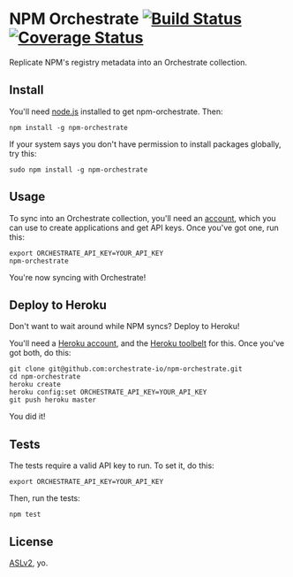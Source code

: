 # NPM Orchestrate [![Build Status](https://travis-ci.org/orchestrate-io/npm-orchestrate.svg?branch=master)](https://travis-ci.org/orchestrate-io/npm-orchestrate) [![Coverage Status](https://coveralls.io/repos/orchestrate-io/npm-orchestrate/badge.png)](https://coveralls.io/r/orchestrate-io/npm-orchestrate)

Replicate NPM's registry metadata into an Orchestrate collection.

## Install

You'll need [node.js](http://nodejs.org/) installed to get npm-orchestrate. Then:

    npm install -g npm-orchestrate

If your system says you don't have permission to install packages globally, try this:

    sudo npm install -g npm-orchestrate

## Usage

To sync into an Orchestrate collection, you'll need an [account](https://dashboard.orchestrate.io/), which you can use to create applications and get API keys. Once you've got one, run this:

    export ORCHESTRATE_API_KEY=YOUR_API_KEY
    npm-orchestrate

You're now syncing with Orchestrate!

## Deploy to Heroku

Don't want to wait around while NPM syncs? Deploy to Heroku!

You'll need a [Heroku account](https://www.heroku.com/), and the [Heroku toolbelt](https://toolbelt.heroku.com/) for this. Once you've got both, do this:

    git clone git@github.com:orchestrate-io/npm-orchestrate.git
    cd npm-orchestrate
    heroku create
    heroku config:set ORCHESTRATE_API_KEY=YOUR_API_KEY
    git push heroku master

You did it!

## Tests

The tests require a valid API key to run. To set it, do this:

    export ORCHESTRATE_API_KEY=YOUR_API_KEY

Then, run the tests:

    npm test

## License

[ASLv2][license], yo.

[license]: http://www.apache.org/licenses/LICENSE-2.0